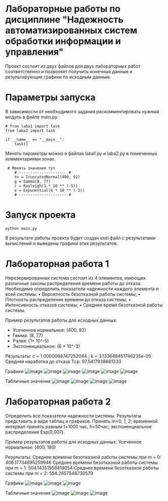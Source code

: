 # Лабораторные работы по дисциплине "Надежность автоматизированных систем обработки информации и управления"
Проект состоит из двух файлов для двух лабораторных работ соответственно и позволяет получить конечные данные и результирующие графики по исходным данным.

# Параметры запуска
В зависимости от необходимого задания раскомментировать нужный модуль в файле main.py:
```
# from laba1 import task
from laba2 import task

if __name__ == "__main__":
    task()
```

Менять параметры можно в файлах laba1.py и laba2.py в помеченных комментариями зонах.
```
 # Менять значения тут
    # --------------------- #
    tn = TruncatedNormal(400, 92)
    g = Gamma(8, 77)
    r = Rayleigh(1 * 10 ** (-5))
    e = Exponential(6 * 10 ** (-3))
    # --------------------- #
```

# Запуск проекта
```
python main.py
```
В результате работы проекта будет создан exel файл с результатами вычислений и выведены графики этих результатов. 

# Лабораторная работа 1
Нерезервированная система состоит из 4 элементов, имеющих различные законы распределения времени работы до отказа.
Необходимо определить показатели надежности каждого элемента и всей системы:
•	Вероятность безотказной работы системы;
•	Плотность распределения времени до отказа системы;
•	Интенсивность отказов системы;
•	Среднее время безотказной работы системы.

Пример результатов работы для исходных данных:
- Усеченное нормальное: (400, 92)
- Гамма: (8, 77)
- Рэлея: (1* 10^-5)
- Экспоненциальное: (6 * 10^-3)

Результаты:
c =  1.0000068747252044 ; k =  3.133648451746235e-05
Средняя наработка до отказа Tср:  97.5417938661333

Графики
![image](https://user-images.githubusercontent.com/41357381/175787481-8de0043e-ac66-408a-a0b8-355d0bc6dd60.png)
![image](https://user-images.githubusercontent.com/41357381/175787505-b910b9d5-8c9f-489e-943c-0bf04b15557c.png)
![image](https://user-images.githubusercontent.com/41357381/175787513-a36e68bf-3b07-4510-aa24-2c178fba113a.png)
![image](https://user-images.githubusercontent.com/41357381/175787525-f86bb0c7-a835-40a7-8ed9-7cf45f3b60b4.png)
![image](https://user-images.githubusercontent.com/41357381/175787540-917342b3-4e9c-4380-aa30-43276fe63ecd.png)
![image](https://user-images.githubusercontent.com/41357381/175787546-49ba1430-e028-47be-bdc2-67c4466a55f2.png)

Табличные значения
![image](https://user-images.githubusercontent.com/41357381/175787591-63cac83f-df97-4148-b4c2-2a13aa6ddca3.png)
![image](https://user-images.githubusercontent.com/41357381/175787558-d5cdb6a4-4b03-4b36-bec2-d6ec27f15903.png)
![image](https://user-images.githubusercontent.com/41357381/175787563-c6be5ffb-6b7f-4de0-8c61-aee97f2201fc.png)
![image](https://user-images.githubusercontent.com/41357381/175787574-81c27d50-42b1-4997-99ab-e7805d7a2347.png)

# Лабораторная работа 2
Определить все показатели надежности системы. Результаты представить в виде таблиц и графиков. 
Принять m=0, 1, 2; временной интервал принять равным t=1000 час, h=50час; экспоненциальное распределение Exp(0,007).

Пример результатов работы для исходных данных:
Усеченное нормальное: (400, 180)

Результаты:
Среднее времени безотказной работы системы при m = 0:  406.17734695259946
Среднее времени безотказной работы системы при m = 1:  504.14351958819054
Среднее времени безотказной работы системы при m = 2:  554.2657548730579

Графики
![image](https://user-images.githubusercontent.com/41357381/175787745-7f36faeb-e865-4b62-9e49-08a5c018c73f.png)
![image](https://user-images.githubusercontent.com/41357381/175787758-3b4736dd-f3d3-4b94-8214-0cac34ded828.png)
![image](https://user-images.githubusercontent.com/41357381/175787770-75a4ddd7-932b-43c0-98e7-fff60f5d84dc.png)

Табличные значения
![image](https://user-images.githubusercontent.com/41357381/175787787-f0e8286a-f9ae-4ff7-af08-f4a1433395a8.png)
![image](https://user-images.githubusercontent.com/41357381/175787794-a7d69e19-4b2a-4432-a6c5-5ee604371c80.png)
![image](https://user-images.githubusercontent.com/41357381/175787802-72b48af7-db6d-4026-8290-00550ea83d00.png)
